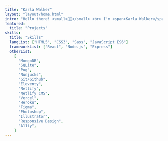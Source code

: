 ```yaml
---
title: "Karla Walker"
layout: "layout/home.html"
intro: "Hello there! <small>👋🏼</small> <br> I'm <span>Karla Walker</span> <sup>(she/her)</sup>, a front-end focused full stack developer."
featured:
  title: "Projects"
skills:
  title: "Skills"
  langList: ["HTML5", "CSS3", "Sass", "JavaScript ES6"]
  frameworkList: ["React", "Node.js", "Express"]
  otherList:
    [
      "MongoDB",
      "SQLite",
      "Pug",
      "Nunjucks",
      "Git/Github",
      "Eleventy",
      "Netlify",
      "Netlify CMS",
      "Vercel",
      "Heroku",
      "Figma",
      "Photoshop",
      "Illustrator",
      "Responsive Design",
      "A11ty",
    ]
---
```

